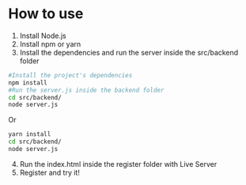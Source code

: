 **How to use**
==============
1. Install Node.js
2. Install npm or yarn
3. Install the dependencies and run the server inside the src/backend folder
```bash
#Install the project's dependencies
npm install
#Run the server.js inside the backend folder
cd src/backend/
node server.js
```
Or
```bash
yarn install
cd src/backend/
node server.js
```
4. Run the index.html inside the register folder with Live Server
5. Register and try it!
